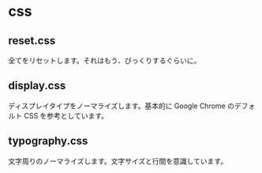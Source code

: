 # css
## reset.css

全てをリセットします。それはもう、びっくりするぐらいに。

## display.css

ディスプレイタイプをノーマライズします。基本的に Google Chrome のデフォルト CSS を参考としています。

## typography.css

文字周りのノーマライズします。文字サイズと行間を意識しています。
